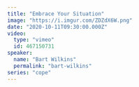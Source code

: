 ```yaml
---
title: "Embrace Your Situation"
image: "https://i.imgur.com/ZDZdX6W.png"
date: "2020-10-11T09:30:00.000Z"
video:
  type: "vimeo"
  id: 467150731
speaker:
  name: "Bart Wilkins"
  permalink: "bart-wilkins"
series: "cope"
---
```

